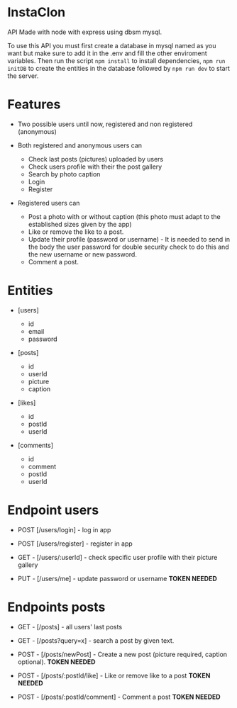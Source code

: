 # InstaClon

API Made with node with express using dbsm mysql.

To use this API you must first create a database in mysql named as you want but make sure to add it in the .env and fill the other enviroment variables. Then run the script `npm install` to install dependencies,
`npm run initDB` to create the entities in the database followed by
`npm run dev` to start the server.

# Features

-   Two possible users until now, registered and non registered (anonymous)

-   Both registered and anonymous users can

    -   Check last posts (pictures) uploaded by users
    -   Check users profile with their the post gallery
    -   Search by photo caption
    -   Login
    -   Register

-   Registered users can
    -   Post a photo with or without caption (this photo must adapt to the established sizes given by the app)
    -   Like or remove the like to a post.
    -   Update their profile (password or username) - It is needed to send in the body the user password for double security check to do this and the new username or new password.
    -   Comment a post.

# Entities

-   [users]

    -   id
    -   email
    -   password

-   [posts]

    -   id
    -   userId
    -   picture
    -   caption

-   [likes]

    -   id
    -   postId
    -   userId

-   [comments]

    -   id
    -   comment
    -   postId
    -   userId

# Endpoint users

-   POST [/users/login] - log in app

-   POST [/users/register] - register in app

-   GET - [/users/:userId] - check specific user profile with their picture gallery

-   PUT - [/users/me] - update password or username **TOKEN NEEDED**

# Endpoints posts

-   GET - [/posts] - all users' last posts

-   GET - [/posts?query=x] - search a post by given text.

-   POST - [/posts/newPost] - Create a new post (picture required, caption optional). **TOKEN NEEDED**

-   POST - [/posts/:postId/like] - Like or remove like to a post **TOKEN NEEDED**

-   POST - [/posts/:postId/comment] - Comment a post **TOKEN NEEDED**
